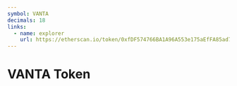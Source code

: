 ```yaml
---
symbol: VANTA
decimals: 18
links:
  - name: explorer
    url: https://etherscan.io/token/0xfDF574766BA1A96A553e175aEfFA85ad78063F0B
---
```


# VANTA Token
